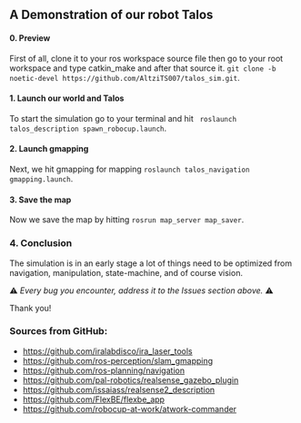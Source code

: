 ## A Demonstration of our robot Talos


#### 0. Preview

First of all, clone it to your ros workspace source file then go to your root workspace and type catkin_make and after that source it.
```git clone -b noetic-devel https://github.com/AltziTS007/talos_sim.git```.

#### 1. Launch our world and Talos

To start the simulation go to your terminal and hit ``` roslaunch talos_description spawn_robocup.launch```.

#### 2. Launch gmapping

Next, we hit gmapping for mapping ```roslaunch talos_navigation gmapping.launch```.

#### 3. Save the map

Now we save the map by hitting ```rosrun map_server map_saver```.


### 4. Conclusion

The simulation is in an early stage a lot of things need to be optimized from navigation, manipulation, state-machine, and of course vision. 


:warning: *Every bug you encounter, address it to the Issues section above.* :warning:

Thank you!


### Sources from GitHub:

- https://github.com/iralabdisco/ira_laser_tools
- https://github.com/ros-perception/slam_gmapping
- https://github.com/ros-planning/navigation
- https://github.com/pal-robotics/realsense_gazebo_plugin
- https://github.com/issaiass/realsense2_description
- https://github.com/FlexBE/flexbe_app
- https://github.com/robocup-at-work/atwork-commander
